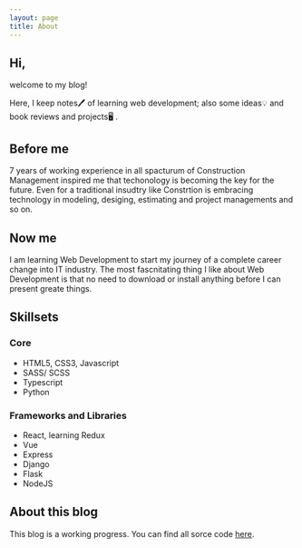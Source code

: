 ```yaml
---
layout: page
title: About
---
```


## Hi,

welcome to my blog!

Here, I keep notes<span>&#128394;</span> of learning web development; also some ideas<span>&#128161;</span> and book reviews and projects<span >&#x1F5A5;</span> .

## Before me

7 years of working experience in all spacturum of Construction Management inspired me that techonology is becoming the key for the future. Even for a traditional insudtry like Constrtion is embracing technology in modeling, desiging, estimating and project managements and so on. 

## Now me
I am learning Web Development to start my journey of a complete career change into IT industry. The most fascnitating thing I like about Web Development is that no need to download or install anything before I can present greate things.

## Skillsets
### Core 
* HTML5, CSS3, Javascript
* SASS/ SCSS
* Typescript
* Python

### Frameworks and Libraries
* React, learning Redux
* Vue
* Express
* Django
* Flask
* NodeJS

## About this blog

 This blog is a working progress.  You can find all sorce code [here](https://github.com/wendyli-repos/wendyli-repos.github.io).
